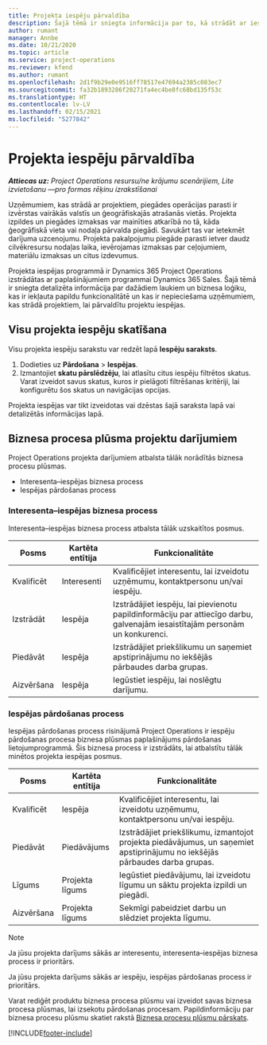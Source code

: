 ```yaml
---
title: Projekta iespēju pārvaldība
description: Šajā tēmā ir sniegta informācija par to, kā strādāt ar iespējām, kas ir saistītas ar projektiem.
author: rumant
manager: Annbe
ms.date: 10/21/2020
ms.topic: article
ms.service: project-operations
ms.reviewer: kfend
ms.author: rumant
ms.openlocfilehash: 2d1f9b29e0e9516ff78517e47694a2385c083ec7
ms.sourcegitcommit: fa32b1893286f20271fa4ec4be8fc68bd135f53c
ms.translationtype: HT
ms.contentlocale: lv-LV
ms.lasthandoff: 02/15/2021
ms.locfileid: "5277842"
---
```

# <a name="manage-project-based-opportunities"></a>Projekta iespēju pārvaldība

_**Attiecas uz:** Project Operations resursu/ne krājumu scenārijiem, Lite izvietošanu —pro formas rēķinu izrakstīšanai_

Uzņēmumiem, kas strādā ar projektiem, piegādes operācijas parasti ir izvērstas vairākās valstīs un ģeogrāfiskajās atrašanās vietās. Projekta izpildes un piegādes izmaksas var mainīties atkarībā no tā, kāda ģeogrāfiskā vieta vai nodaļa pārvalda piegādi. Savukārt tas var ietekmēt darījuma uzcenojumu. Projekta pakalpojumu piegāde parasti ietver daudz cilvēkresursu nodaļas laika, ievērojamas izmaksas par ceļojumiem, materiālu izmaksas un citus izdevumus.

Projekta iespējas programmā ir Dynamics 365 Project Operations izstrādātas ar paplašinājumiem programmai Dynamics 365 Sales. Šajā tēmā ir sniegta detalizēta informācija par dažādiem laukiem un biznesa loģiku, kas ir iekļauta papildu funkcionalitātē un kas ir nepieciešama uzņēmumiem, kas strādā projektiem, lai pārvaldītu projektu iespējas.

## <a name="view-all-project-based-opportunities"></a>Visu projekta iespēju skatīšana

Visu projekta iespēju sarakstu var redzēt lapā **Iespēju saraksts**. 

1. Dodieties uz **Pārdošana** > **Iespējas**.
2. Izmantojiet **skatu pārslēdzēju**, lai atlasītu citus iespēju filtrētos skatus. Varat izveidot savus skatus, kuros ir pielāgoti filtrēšanas kritēriji, lai konfigurētu šos skatus un navigācijas opcijas.

Projekta iespējas var tikt izveidotas vai dzēstas šajā saraksta lapā vai detalizētās informācijas lapā.

## <a name="business-process-flow-for-project-based-deals"></a>Biznesa procesa plūsma projektu darījumiem

Project Operations projekta darījumiem atbalsta tālāk norādītās biznesa procesu plūsmas.

- Interesenta–iespējas biznesa process
- Iespējas pārdošanas process

### <a name="lead-to-opportunity-business-process"></a>Interesenta–iespējas biznesa process 
Interesenta–iespējas biznesa process atbalsta tālāk uzskaitītos posmus.

| Posms | Kartēta entītija | Funkcionalitāte |
| --- | --- | --- |
| Kvalificēt | Interesenti | Kvalificējiet interesentu, lai izveidotu uzņēmumu, kontaktpersonu un/vai iespēju. |
| Izstrādāt | Iespēja | Izstrādājiet iespēju, lai pievienotu papildinformāciju par attiecīgo darbu, galvenajām iesaistītajām personām un konkurenci. |
| Piedāvāt | Iespēja | Izstrādājiet priekšlikumu un saņemiet apstiprinājumu no iekšējās pārbaudes darba grupas. |
| Aizvēršana | Iespēja | Iegūstiet iespēju, lai noslēgtu darījumu. |

### <a name="opportunity-sales-process"></a>Iespējas pārdošanas process
Iespējas pārdošanas process risinājumā Project Operations ir iespēju pārdošanas procesa biznesa plūsmas paplašinājums pārdošanas lietojumprogrammā. Šis biznesa process ir izstrādāts, lai atbalstītu tālāk minētos projekta iespējas posmus.

| Posms | Kartēta entītija | Funkcionalitāte |
| --- | --- | --- |
| Kvalificēt | Iespēja | Kvalificējiet interesentu, lai izveidotu uzņēmumu, kontaktpersonu un/vai iespēju. |
| Piedāvāt | Piedāvājums | Izstrādājiet priekšlikumu, izmantojot projekta piedāvājumus, un saņemiet apstiprinājumu no iekšējās pārbaudes darba grupas. |
| Līgums | Projekta līgums | Iegūstiet piedāvājumu, lai izveidotu līgumu un sāktu projekta izpildi un piegādi. |
| Aizvēršana | Projekta līgums | Sekmīgi pabeidziet darbu un slēdziet projekta līgumu. |

> [!NOTE]
> Ja jūsu projekta darījums sākās ar interesentu, interesenta–iespējas biznesa process ir prioritārs.
>
> Ja jūsu projekta darījums sākās ar iespēju, iespējas pārdošanas process ir prioritārs.

Varat rediģēt produktu biznesa procesa plūsmu vai izveidot savas biznesa procesa plūsmas, lai izsekotu pārdošanas procesam. Papildinformāciju par biznesa procesu plūsmu skatiet rakstā [Biznesa procesu plūsmu pārskats](https://docs.microsoft.com/dynamics365/customerengagement/on-premises/customize/business-process-flows-overview).


[!INCLUDE[footer-include](../includes/footer-banner.md)]